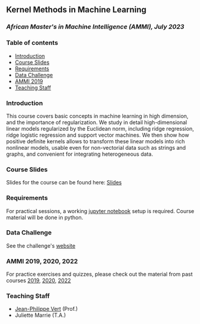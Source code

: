 Kernel Methods in Machine Learning
----------------------------------
### *African Master's in Machine Intelligence (AMMI), July 2023*

### Table of contents

* [Introduction](#introduction)
* [Course Slides](#course-slides)
* [Requirements](#requirements)
* [Data Challenge](#data-challenge)
* [AMMI 2019](#ammi-2019)
* [Teaching Staff](#teaching-staff)

### Introduction

This course covers basic concepts in machine learning in high dimension, and the importance of regularization.
We study in detail high-dimensional linear models regularized by the Euclidean norm, including ridge regression, ridge logistic regression and support vector machines.
We then show how positive definite kernels allows to transform these linear models into rich nonlinear models, usable even for non-vectorial data such as strings and graphs, and convenient for integrating heterogeneous data.

### Course Slides

Slides for the course can be found here: [Slides](http://members.cbio.mines-paristech.fr/~jvert/svn/kernelcourse/slides/ammi2020/ammi2020.pdf)

### Requirements

For practical sessions, a working [jupyter notebook](https://jupyter.org/install) setup is required. Course material will be done in python.

### Data Challenge

See the challenge's [website](https://www.kaggle.com/competitions/kernel-methods-ammi-2023/data)

### AMMI 2019, 2020, 2022

For practice exercises and quizzes, please check out the material from past courses [2019](http://members.cbio.mines-paristech.fr/~jvert/svn/kernelcourse/course/2019ammi/index.html), [2020](https://github.com/rmenegaux/kernels-AMMI-2020/), [2022](https://github.com/rmenegaux/kernels-AMMI-2022/)

### Teaching Staff
- [Jean-Philippe Vert](http://cbio.mines-paristech.fr/~jvert) (Prof.)
- Juliette Marrie (T.A.)
